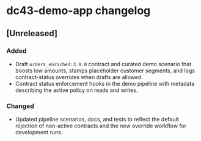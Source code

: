 # dc43-demo-app changelog

## [Unreleased]
### Added
- Draft `orders_enriched:3.0.0` contract and curated demo scenario that boosts low amounts,
  stamps placeholder customer segments, and logs contract-status overrides when drafts are allowed.
- Contract status enforcement hooks in the demo pipeline with metadata describing the active policy
  on reads and writes.

### Changed
- Updated pipeline scenarios, docs, and tests to reflect the default rejection of non-active
  contracts and the new override workflow for development runs.
